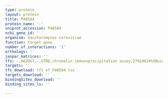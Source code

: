 ```yaml
---
type: protein
layout: protein
title: P40584
protein_name: '-'
uniprot_accession: P40584
ncbi_gene_id: '-'
organism: Saccharomyces cerevisiae
function: target gene
number_of_interactions: '1'
orthologs: ''
jaspar_matrices: ''
tfs: -,A6ZQG7,-,GTRD,chromatin immunoprecipitation assay,27924024%5Buid%5D,No
targets: ''
tfs_download: tfs_of_P40584.tsv
targets_download: ''
bindingSites_download: ''
binding_sites_ls: ''

---
```

